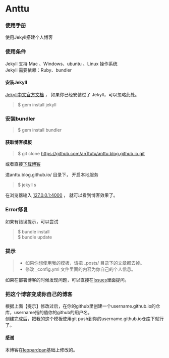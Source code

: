 # Anttu

### 使用手册

使用Jekyll搭建个人博客


### 使用条件

Jekyll 支持 Mac 、Windows、ubuntu 、Linux 操作系统                     
Jekyll 需要依赖：Ruby、bundler


#### 安装Jekyll

[Jekyll中文官方文档](http://jekyll.bootcss.com/) ， 如果你已经安装过了 Jekyll，可以忽略此处。

> $ gem install jekyll

### 安装bundler

> $ gem install bundler

#### 获取博客模板

> $ git clone https://github.com/anTtutu/anttu.blog.github.io.git

或者直接[下载博客](https://github.com/anTtutu/anttu.blog.github.io/archive/master.zip)   

进anttu.blog.github.io/ 目录下， 开启本地服务 

> $ jekyll s

在浏览器输入 [127.0.0.1:4000](127.0.0.1:4000) ， 就可以看到博客效果了。

### Error修复

如果有错误提示，可以尝试

> $ bundle install  
> $ bundle update

### 提示

>* 如果你想使用我的模板，请把 _posts/ 目录下的文章都去掉。
>* 修改 _config.yml 文件里面的内容为你自己的个人信息。

如果在部署博客的时候发现问题，可以直接在[Issues](https://github.com/anTtutu/anttu.blog.github.io/issues)里面提问。        


### 把这个博客变成你自己的博客

根据上面【提示】修改过后，在你的github里创建一个username.github.io的仓库，username指的值你的github的用户名。      
创建完成后，把我的这个模板使用git push到你的username.github.io仓库下就行了。

#### 感谢   

本博客在[leopardpan](https://github.com/leopardpan/leopardpan.github.io/)基础上修改的。  
